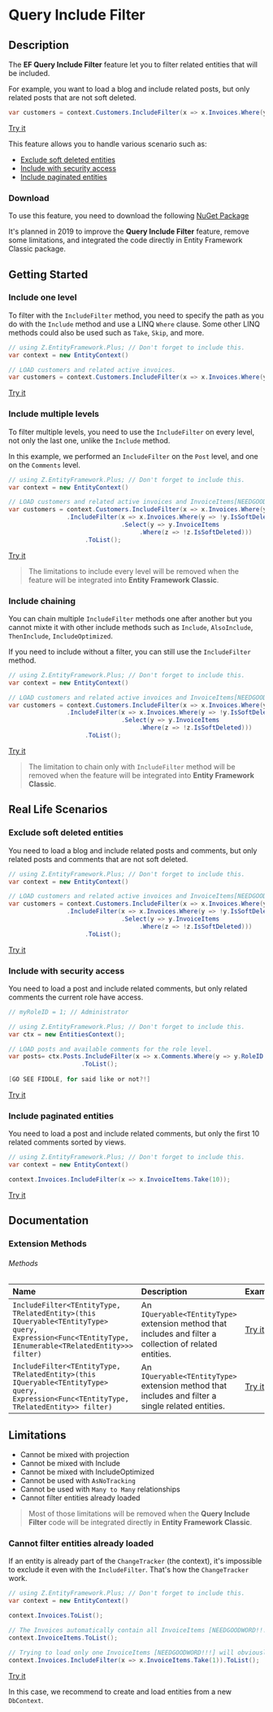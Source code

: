 # Query Include Filter

## Description

The **EF Query Include Filter** feature let you to filter related entities that will be included.

For example, you want to load a blog and include related posts, but only related posts that are not soft deleted.

```csharp
var customers = context.Customers.IncludeFilter(x => x.Invoices.Where(y => !y.IsSoftDeleted)).ToList();
```
[Try it](https://dotnetfiddle.net/pesV1x)

This feature allows you to handle various scenario such as:
- [Exclude soft deleted entities](#exclude-soft-deleted-entities)
- [Include with security access](#include-with-security-access)
- [Include paginated entities](#include-paginated-entities)

### Download
To use this feature, you need to download the following [NuGet Package](https://www.nuget.org/packages/Z.EntityFramework.Plus.QueryIncludeFilter.EFClassic/)

It's planned in 2019 to improve the **Query Include Filter** feature, remove some limitations, and integrated the code directly in Entity Framework Classic package.

## Getting Started

### Include one level
To filter with the `IncludeFilter` method, you need to specify the path as you do with the `Include` method and use a LINQ `Where` clause. Some other LINQ methods could also be used such as `Take`, `Skip`, and more.

```csharp
// using Z.EntityFramework.Plus; // Don't forget to include this.
var context = new EntityContext()

// LOAD customers and related active invoices.
var customers = context.Customers.IncludeFilter(x => x.Invoices.Where(y => !y.IsSoftDeleted)).ToList();
```
[Try it](https://dotnetfiddle.net/H85eO9)

### Include multiple levels
To filter multiple levels, you need to use the `IncludeFilter` on every level, not only the last one, unlike the `Include` method.

In this example, we performed an `IncludeFilter` on the `Post` level, and one on the `Comments` level.

```csharp
// using Z.EntityFramework.Plus; // Don't forget to include this.
var context = new EntityContext()

// LOAD customers and related active invoices and InvoiceItems[NEEDGOODWORD!!!].
var customers = context.Customers.IncludeFilter(x => x.Invoices.Where(y => !y.IsSoftDeleted))
				.IncludeFilter(x => x.Invoices.Where(y => !y.IsSoftDeleted)
							   .Select(y => y.InvoiceItems
							   		.Where(z => !z.IsSoftDeleted)))
                     .ToList();
```
[Try it](https://dotnetfiddle.net/v6AgLP)

> The limitations to include every level will be removed when the feature will be integrated into **Entity Framework Classic**.

### Include chaining
You can chain multiple `IncludeFilter` methods one after another but you cannot mixte it with other include methods such as `Include`, `AlsoInclude`, `ThenInclude`, `IncludeOptimized`.

If you need to include without a filter, you can still use the `IncludeFilter` method.

```csharp
// using Z.EntityFramework.Plus; // Don't forget to include this.
var context = new EntityContext()

// LOAD customers and related active invoices and InvoiceItems[NEEDGOODWORD!!!].
var customers = context.Customers.IncludeFilter(x => x.Invoices.Where(y => !y.IsSoftDeleted))
				.IncludeFilter(x => x.Invoices.Where(y => !y.IsSoftDeleted)
							   .Select(y => y.InvoiceItems
							   		.Where(z => !z.IsSoftDeleted)))
                     .ToList();
```
[Try it](https://dotnetfiddle.net/C4qVc1)

> The limitation to chain only with `IncludeFilter` method will be removed when the feature will be integrated into **Entity Framework Classic**.

## Real Life Scenarios

### Exclude soft deleted entities
You need to load a blog and include related posts and comments, but only related posts and comments that are not soft deleted.

```csharp
// using Z.EntityFramework.Plus; // Don't forget to include this.
var context = new EntityContext()

// LOAD customers and related active invoices and InvoiceItems[NEEDGOODWORD!!!].
var customers = context.Customers.IncludeFilter(x => x.Invoices.Where(y => !y.IsSoftDeleted))
				.IncludeFilter(x => x.Invoices.Where(y => !y.IsSoftDeleted)
							   .Select(y => y.InvoiceItems
							   		.Where(z => !z.IsSoftDeleted)))
                     .ToList();
```
[Try it](https://dotnetfiddle.net/AmqKb0)

### Include with security access
You need to load a post and include related comments, but only related comments the current role have access.

```csharp
// myRoleID = 1; // Administrator

// using Z.EntityFramework.Plus; // Don't forget to include this.
var ctx = new EntitiesContext();

// LOAD posts and available comments for the role level.
var posts= ctx.Posts.IncludeFilter(x => x.Comments.Where(y => y.RoleID >= myRoleID))
                    .ToList();
		    
[GO SEE FIDDLE, for said like or not?!]
```
[Try it](https://dotnetfiddle.net/gRbbzY)

### Include paginated entities
You need to load a post and include related comments, but only the first 10 related comments sorted by views.

```csharp
// using Z.EntityFramework.Plus; // Don't forget to include this.
var context = new EntityContext()

context.Invoices.IncludeFilter(x => x.InvoiceItems.Take(10));
```
[Try it](https://dotnetfiddle.net/wFBdRt)

## Documentation

### Extension Methods

###### Methods
| Name | Description | Example |
| :--- | :---------- | :------ |
| `IncludeFilter<TEntityType, TRelatedEntity>(this IQueryable<TEntityType> query, Expression<Func<TEntityType, IEnumerable<TRelatedEntity>>> filter)` | An `IQueryable<TEntityType>` extension method that includes and filter a collection of related entities. | [Try it](https://dotnetfiddle.net/72nPzP) |
| `IncludeFilter<TEntityType, TRelatedEntity>(this IQueryable<TEntityType> query, Expression<Func<TEntityType, TRelatedEntity>> filter)` | An `IQueryable<TEntityType>` extension method that includes and filter a single related entities. | [Try it](https://dotnetfiddle.net/BpUD4q) |

## Limitations

 - Cannot be mixed with projection
 - Cannot be mixed with Include
 - Cannot be mixed with IncludeOptimized
 - Cannot be used with `AsNoTracking`
 - Cannot be used with `Many to Many` relationships
 - Cannot filter entities already loaded
 
 > Most of those limitations will be removed when the **Query Include Filter** code will be integrated  directly in **Entity Framework Classic**.

### Cannot filter entities already loaded
If an entity is already part of the `ChangeTracker` (the context), it's impossible to exclude it even with the `IncludeFilter`. That's how the `ChangeTracker` work.

```csharp
// using Z.EntityFramework.Plus; // Don't forget to include this.
var context = new EntityContext()

context.Invoices.ToList();

// The Invoices automatically contain all InvoiceItems [NEEDGOODWORD!!!] even without using the "Include" method.
context.InvoiceItems.ToList();

// Trying to load only one InvoiceItems [NEEDGOODWORD!!!] will obviously not work either.
context.Invoices.IncludeFilter(x => x.InvoiceItems.Take(1)).ToList();
```

[Try it](https://dotnetfiddle.net/t2FLxe)

In this case, we recommend to create and load entities from a new `DbContext`.
